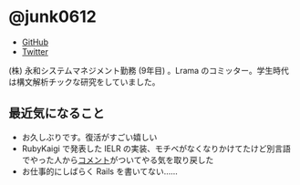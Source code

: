 # @junk0612

* [GitHub](https://github.com/junk0612)
* [Twitter](https://twitter.com/junk0612)

(株) 永和システムマネジメント勤務 (9年目) 。Lrama のコミッター。学生時代は構文解析チックな研究をしていました。

## 最近気になること

- お久しぶりです。復活がすごい嬉しい
- RubyKaigi で発表した IELR の実装、モチベがなくなりかけてたけど別言語でやった人から[コメント](https://github.com/ruby/lrama/pull/398#issuecomment-2251992608)がついてやる気を取り戻した
- お仕事的にしばらく Rails を書いてない……
